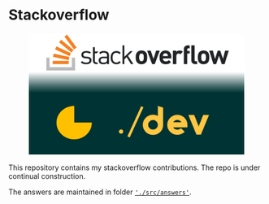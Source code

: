 # Stackoverflow

<figure>
     <img src="./docs/images/stackoverflow-repo_logo.png" \>
</figure>

This repository contains my stackoverflow contributions. The repo is under continual construction.

The answers are maintained in folder [`'./src/answers'`](./src/answers).

